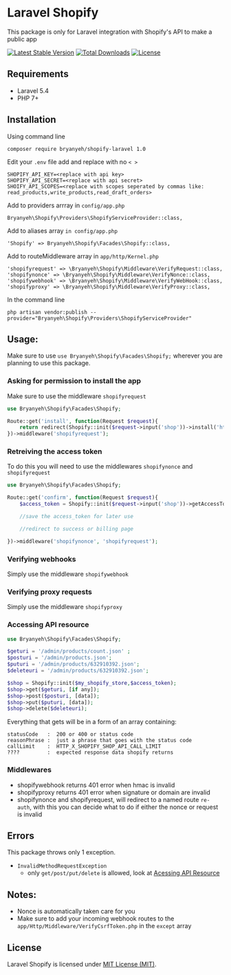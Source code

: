 # Laravel Shopify
This package is only for Laravel integration with Shopify's API to make a public app

[![Latest Stable Version](https://poser.pugx.org/bryanyeh/shopify-laravel/v/stable)](https://packagist.org/packages/bryanyeh/shopify-laravel) [![Total Downloads](https://poser.pugx.org/bryanyeh/shopify-laravel/downloads)](https://packagist.org/packages/bryanyeh/shopify-laravel) [![License](https://poser.pugx.org/bryanyeh/shopify-laravel/license)](https://packagist.org/packages/bryanyeh/shopify-laravel)

## Requirements
- Laravel 5.4
- PHP 7+

## Installation
Using command line
```
composer require bryanyeh/shopify-laravel 1.0
```


Edit your ```.env``` file add and replace with no ```< >```
```
SHOPIFY_API_KEY=<replace with api key>
SHOPIFY_API_SECRET=<replace with api secret>
SHOIFY_API_SCOPES=<replace with scopes seperated by commas like: read_products,write_products,read_draft_orders>
```


Add to providers arrray in ```config/app.php```
```
Bryanyeh\Shopify\Providers\ShopifyServiceProvider::class,
```


Add to aliases array ```in config/app.php```
```
'Shopify' => Bryanyeh\Shopify\Facades\Shopify::class,
```


Add to routeMiddleware array in ```app/http/Kernel.php```
```
'shopifyrequest' => \Bryanyeh\Shopify\Middleware\VerifyRequest::class,
'shopifynonce' => \Bryanyeh\Shopify\Middleware\VerifyNonce::class,
'shopifywebhook' => \Bryanyeh\Shopify\Middleware\VerifyWebHook::class,
'shopifyproxy' => \Bryanyeh\Shopify\Middleware\VerifyProxy::class,
```


In the command line
```
php artisan vendor:publish --provider="Bryanyeh\Shopify\Providers\ShopifyServiceProvider" 
```


## Usage:
Make sure to use ```use Bryanyeh\Shopify\Facades\Shopify;``` wherever you are planning to use this package.


### Asking for permission to install the app
Make sure to use the middleware ```shopifyrequest```
```php
use Bryanyeh\Shopify\Facades\Shopify;

Route::get('install', function(Request $request){
    return redirect(Shopify::init($request->input('shop'))->install('https://example.com/confirm'));
})->middleware('shopifyrequest');
```


### Retreiving the access token
To do this you will need to use the middlewares ```shopifynonce``` and ```shopifyrequest```
```php
use Bryanyeh\Shopify\Facades\Shopify;

Route::get('confirm', function(Request $request){
    $access_token = Shopify::init($request->input('shop'))->getAccessToken($request->input('code'))['access_token'];

    //save the access_token for later use

    //redirect to success or billing page

})->middleware('shopifynonce', 'shopifyrequest');
```


### Verifying webhooks
Simply use the middleware ```shopifywebhook```


### Verifying proxy requests
Simply use the middleware ```shopifyproxy```


### Accessing API resource
```php
use Bryanyeh\Shopify\Facades\Shopify;

$geturi = '/admin/products/count.json' ;
$posturi = '/admin/products.json';
$puturi = '/admin/products/632910392.json';
$deleteuri = '/admin/products/632910392.json';

$shop = Shopify::init($my_shopify_store,$access_token);
$shop->get($geturi, [if any]);
$shop->post($posturi, [data]);
$shop->put($puturi, [data]);
$shop->delete($deleteuri);
```


Everything that gets will be in a form of an array containing:
```
statusCode   :  200 or 400 or status code
reasonPhrase :  just a phrase that goes with the status code
callLimit    :  HTTP_X_SHOPIFY_SHOP_API_CALL_LIMIT
????         :  expected response data shopify returns
```

### Middlewares
- shopifywebhook returns 401 error when hmac is invalid
- shopifyproxy returns 401 error when signature or domain are invalid
- shopifynonce and shopifyrequest, will redirect to a named route ```re-auth```, with this you can decide what to do if either the nonce or request is invalid



## Errors
This package throws only 1 exception.
- ```InvalidMethodRequestException```
    - only ```get/post/put/delete``` is allowed, look at [Acessing API Resource](#accessing-api-resource)


## Notes:
- Nonce is automatically taken care for you
- Make sure to add your incoming webhook routes to the ```app/Http/Middleware/VerifyCsrfToken.php``` in the ```except``` array


## License
Laravel Shopify is licensed under [MIT License (MIT)](license.md).